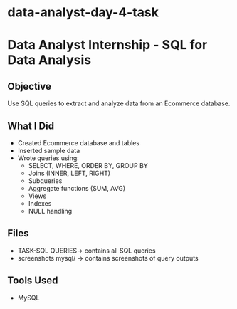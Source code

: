 # data-analyst-day-4-task
# Data Analyst Internship - SQL for Data Analysis

## Objective
Use SQL queries to extract and analyze data from an Ecommerce database.

## What I Did
- Created Ecommerce database and tables
- Inserted sample data
- Wrote queries using:
  - SELECT, WHERE, ORDER BY, GROUP BY
  - Joins (INNER, LEFT, RIGHT)
  - Subqueries
  - Aggregate functions (SUM, AVG)
  - Views
  - Indexes
  - NULL handling

## Files
- TASK-SQL QUERIES→ contains all SQL queries
- screenshots mysql/ → contains screenshots of query outputs

## Tools Used
- MySQL

